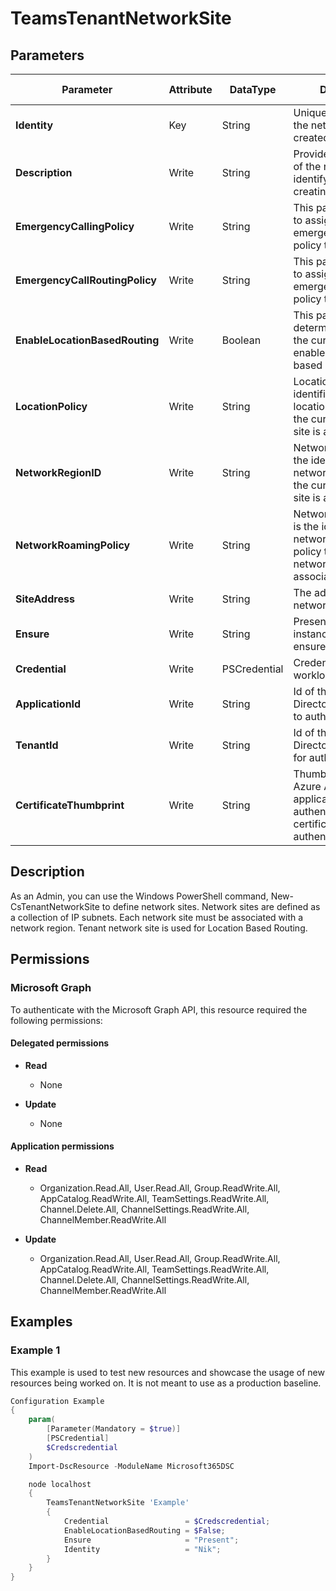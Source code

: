 ﻿# TeamsTenantNetworkSite

## Parameters

| Parameter | Attribute | DataType | Description | Allowed Values |
| --- | --- | --- | --- | --- |
| **Identity** | Key | String | Unique identifier for the network site to be created. | |
| **Description** | Write | String | Provide a description of the network site to identify purpose of creating it. | |
| **EmergencyCallingPolicy** | Write | String | This parameter is used to assign a custom emergency calling policy to a network site | |
| **EmergencyCallRoutingPolicy** | Write | String | This parameter is used to assign a custom emergency call routing policy to a network site | |
| **EnableLocationBasedRouting** | Write | Boolean | This parameter determines whether the current site is enabled for location based routing. | |
| **LocationPolicy** | Write | String | LocationPolicy is the identifier for the location policy which the current network site is associating to. | |
| **NetworkRegionID** | Write | String | NetworkRegionID is the identifier for the network region which the current network site is associating to. | |
| **NetworkRoamingPolicy** | Write | String | NetworkRoamingPolicy is the identifier for the network roaming policy to which the network site will associate to. | |
| **SiteAddress** | Write | String | The address of current network site. | |
| **Ensure** | Write | String | Present ensures the instance exists, absent ensures it is removed. | `Present`, `Absent` |
| **Credential** | Write | PSCredential | Credentials of the workload's Admin | |
| **ApplicationId** | Write | String | Id of the Azure Active Directory application to authenticate with. | |
| **TenantId** | Write | String | Id of the Azure Active Directory tenant used for authentication. | |
| **CertificateThumbprint** | Write | String | Thumbprint of the Azure Active Directory application's authentication certificate to use for authentication. | |


## Description

As an Admin, you can use the Windows PowerShell command, New-CsTenantNetworkSite to define network sites. Network sites are defined as a collection of IP subnets. Each network site must be associated with a network region. Tenant network site is used for Location Based Routing.

## Permissions

### Microsoft Graph

To authenticate with the Microsoft Graph API, this resource required the following permissions:

#### Delegated permissions

- **Read**

    - None

- **Update**

    - None

#### Application permissions

- **Read**

    - Organization.Read.All, User.Read.All, Group.ReadWrite.All, AppCatalog.ReadWrite.All, TeamSettings.ReadWrite.All, Channel.Delete.All, ChannelSettings.ReadWrite.All, ChannelMember.ReadWrite.All

- **Update**

    - Organization.Read.All, User.Read.All, Group.ReadWrite.All, AppCatalog.ReadWrite.All, TeamSettings.ReadWrite.All, Channel.Delete.All, ChannelSettings.ReadWrite.All, ChannelMember.ReadWrite.All

## Examples

### Example 1

This example is used to test new resources and showcase the usage of new resources being worked on.
It is not meant to use as a production baseline.

```powershell
Configuration Example
{
    param(
        [Parameter(Mandatory = $true)]
        [PSCredential]
        $Credscredential
    )
    Import-DscResource -ModuleName Microsoft365DSC

    node localhost
    {
        TeamsTenantNetworkSite 'Example'
        {
            Credential                 = $Credscredential;
            EnableLocationBasedRouting = $False;
            Ensure                     = "Present";
            Identity                   = "Nik";
        }
    }
}
```

